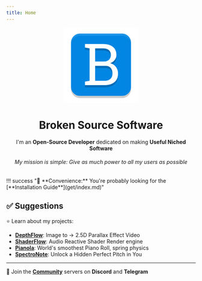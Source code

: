 ```yaml
---
title: Home
---
```


<div align="center">
  <a href="https://brokensrc.dev"><img src="./resources/images/broken.png" width="200"></a>
  <h1>Broken Source Software</h1>
  I'm an <b>Open-Source Developer</b> dedicated on making <b>Useful Niched Software</b>
  <h6>My mission is simple: Give as much power to all my users as possible</h6>
</div>
!!! success "🚀 **Convenience:** You're probably looking for the [**Installation Guide**](get/index.md)"

## ✅ Suggestions

⭐️ Learn about my projects:

- [**DepthFlow**](depthflow/index.md): Image to → 2.5D Parallax Effect Video
- [**ShaderFlow**](shaderflow/index.md): Audio Reactive Shader Render engine
- [**Pianola**](pianola/index.md): World's smoothest Piano Roll, spring physics
- [**SpectroNote**](spectronote/index.md): Unlock a Hidden Perfect Pitch in You

<hr>

💬 Join the [**Community**](about/contact.md) servers on **Discord** and **Telegram**

